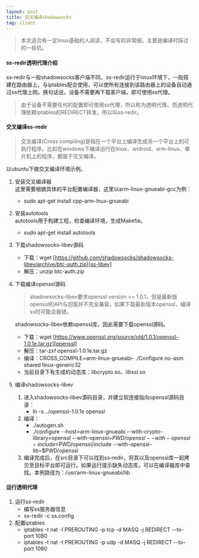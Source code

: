 ```yaml
---
layout: post
title: 交叉编译shadowsocks
tag: client
---
```


> 本文适合有一定linux基础的人阅读，不会写的非常细，主要是编译时踩过的一些坑。

#### ss-redir透明代理介绍
ss-redir与一般shadowsocks客户端不同，ss-redir运行于linux环境下，一般搭建在路由器上，与iptables配合使用，可以使所有连接到该路由器上的设备自动通过ss代理上网。换句话说，设备不需要再下载客户端，即可使用ss代理。

> 由于设备不需要任何的配置即可使用ss代理，所以称为透明代理。而透明代理依赖iptables的REDIRECT转发，所以叫ss-redir。

#### 交叉编译ss-redir
> 交叉编译(Cross compiling)是指在一个平台上编译生成另一个平台上的可执行程序。比如在windows下编译运行在linux、android、arm-linux、单片机上的程序，都属于交叉编译。

以ubuntu下做交叉编译环境示例。

1. 安装交叉编译器  
    这里需要根据具体的平台配置编译器，这里以arm-linux-gnueabi-gcc为例：  
    - sudo apt-get install cpp-arm-lnux-gnueabi

2. 安装autotools  
    autotools用于构建工程，检查编译环境，生成Makefie。  
    - sudo apt-get install autotools

3. 下载shadowsocks-libev源码  
    - 下载：wget [https://github.com/shadowsocks/shadowsocks-libev/archive/btc-auth.zip][ss-libev]
    - 解压：unzip btc-auth.zip

4. 下载编译openssl源码  

    > shadowsocks-libev要求openssl version >= 1.0.1，但是最新版openssl的API与旧版并不完全兼容，如果下载最新版本openssl，编译ss时可能会报错。

    shadowsocks-libev依赖openssl库，因此需要下载openssl源码。  

    - 下载：wget [https://www.openssl.org/source/old/1.0.1/openssl-1.0.1e.tar.gz][openssl]
    - 解压：tar-zxf openssl-1.0.1e.tar.gz
    - 编译：CROSS_COMPILE=arm-linux-gnueabi- ./Configure no-asm shared linux-generic32
    - 当前目录下有生成的动态库：libcrypto.so、libssl.so

5. 编译shadowsocks-libev  
    1. 进入shadowsocks-libev源码目录，并建立软连接指向openssl源码目录：  
        - ln -s ../openssl-1.0.1e openssl
    2. 编译：  
        - ./autogen.sh
        - ./configure --host=arm-linux-gnueabi --with-crypto-library=openssl --with-openssl=$PWD/openssl --with-openssl-include=$PWD/openssl/include --with-openssl-lib=$PWD/openssl
    3. 编译完成后，在src目录下可以找到ss-redir，将其以及openssl库一起拷贝至目标平台即可运行。如果运行提示缺失动态库，可以在编译器库中查找。本例路径为：/usr/arm-linux-gnueabi/lib

#### 运行透明代理
1. 运行ss-redir  
    - 编写ss服务器信息
    - ss-redir -c ss.config
2. 配置iptables  
    - iptables -t nat -I PREROUTING -p tcp -d MASQ -j REDIRECT --to-port 1080
    - iptables -t nat -I PREROUTING -p udp -d MASQ -j REDIRECT --to-port 1080


[ss-libev]: https://github.com/shadowsocks/shadowsocks-libev/archive/btc-auth.zip
[openssl]: https://www.openssl.org/source/old/1.0.1/openssl-1.0.1e.tar.gz